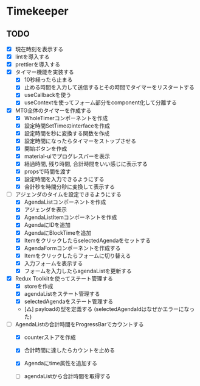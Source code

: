 # Timekeeper

## TODO
- [x] 現在時刻を表示する
- [x] lintを導入する
- [x] prettierを導入する
- [x] タイマー機能を実装する
  - [x] 10秒経ったら止まる
  - [x] 止める時間を入力して送信するとその時間でタイマーをリスタートする
  - [x] useCallbackを使う
  - [x] useContextを使ってフォーム部分をcomponent化して分離する
- [x] MTG全体のタイマーを作成する
  - [x] WholeTimerコンポーネントを作成
  - [x] 設定時間SetTimeのinterfaceを作成
  - [x] 設定時間を秒に変換する関数を作成
  - [x] 設定時間になったらタイマーをストップさせる
  - [x] 開始ボタンを作成
  - [x] material-uiでプログレスバーを表示
  - [x] 経過時間, 残り時間, 合計時間をいい感じに表示する
  - [x] propsで時間を渡す
  - [x] 設定時間を入力できるようにする
  - [x] 合計秒を時間分秒に変換して表示する
- [ ] アジェンダのタイムを設定できるようにする
  - [x] AgendaListコンポーネントを作成
  - [x] アジェンダを表示
  - [x] AgendaListItemコンポーネントを作成
  - [x] AgendaにIDを追加
  - [x] AgendaにBlockTimeを追加
  - [x] ItemをクリックしたらselectedAgendaをセットする
  - [x] AgendaFormコンポーネントを作成する
  - [x] Itemをクリックしたらフォームに切り替える
  - [x] 入力フォームを表示する
  - [x] フォームを入力したらagendaListを更新する
- [x] Redux Toolkitを使ってステート管理する
  - [x] storeを作成
  - [x] agendaListをステート管理する
  - [x] selectedAgendaをステート管理する
  - [△] payloadの型を定義する (selectedAgendaIdはなぜかエラーになった)
- [ ] AgendaListの合計時間をProgressBarでカウントする
  - [x] counterストアを作成
  - [x] 合計時間に達したらカウントを止める
  - [x] Agendaにtime属性を追加する
  - [ ] agendaListから合計時間を取得する

